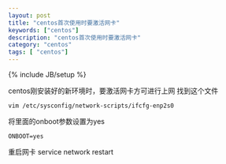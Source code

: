 ```yaml
---
layout: post
title: "centos首次使用时要激活网卡"
keywords: ["centos"]
description: "centos首次使用时要激活网卡"
category: "centos"
tags: [ "centos"]
---
```

{% include JB/setup %}

centos刚安装好的新环境时，要激活网卡方可进行上网
找到这个文件

```
vim /etc/sysconfig/network-scripts/ifcfg-enp2s0
```

将里面的onboot参数设置为yes

```
ONBOOT=yes
```

重启网卡
service network restart